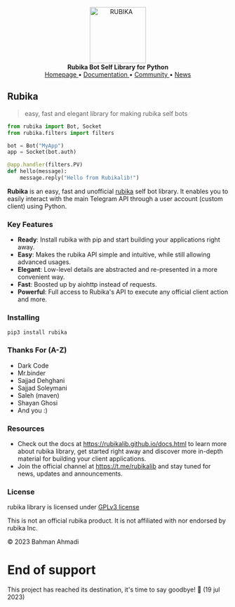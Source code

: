 <p align="center">
    <a href="https://github.com/bahman-ahmadi/rubika">
        <img src="https://rubikalib.github.io/assets/logo.png" alt="RUBIKA" width="128">
    </a>
    <br>
    <b>Rubika Bot Self Library for Python</b>
    <br>
    <a href="https://rubikalib.github.io">
        Homepage
    </a>
    •
    <a href="https://rubikalib.github.io/docs.html">
        Documentation
    </a>
    •
    <a href="https://t.me/rubikalibGP">
        Community
    </a>
    •
    <a href="https://t.me/rubikalib">
        News
    </a>
</p>

## Rubika

> easy, fast and elegant library for making rubika self bots

``` python
from rubika import Bot, Socket
from rubika.filters import filters

bot = Bot("MyApp")
app = Socket(bot.auth)

@app.handler(filters.PV)
def hello(message):
    message.reply("Hello from Rubikalib!")
```

**Rubika** is an easy, fast and unofficial [rubika](https://rubika.ir) self bot library.
It enables you to easily interact with the main Telegram API through a user account (custom client) using Python.

### Key Features

- **Ready**: Install rubika with pip and start building your applications right away.
- **Easy**: Makes the rubika API simple and intuitive, while still allowing advanced usages.
- **Elegant**: Low-level details are abstracted and re-presented in a more convenient way.
- **Fast**: Boosted up by aiohttp instead of requests.
- **Powerful**: Full access to Rubika's API to execute any official client action and more.

### Installing

``` bash
pip3 install rubika
```

### Thanks For (A-Z)
- Dark Code
- Mr.binder
- Sajjad Dehghani
- Sajjad Soleymani
- Saleh (maven)
- Shayan Ghosi
- And you :)

### Resources

- Check out the docs at https://rubikalib.github.io/docs.html to learn more about rubika library, get started right
away and discover more in-depth material for building your client applications.
- Join the official channel at https://t.me/rubikalib and stay tuned for news, updates and announcements.

### License
rubika library is licensed under [GPLv3 license](https://github.com/bahman-ahmadi/rubika/blob/main/LICENSE)

This is not an official rubika product. It is not affiliated with nor endorsed by rubika Inc.

© 2023 Bahman Ahmadi

# End of support
This project has reached its destination, it's time to say goodbye! 👋 (19 jul 2023)
